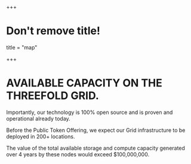 +++
# Don't remove title!
title = "map"

+++
# AVAILABLE CAPACITY ON THE THREEFOLD GRID.

Importantly, our technology is 100% open source and is proven and operational already today. 

Before the Public Token Offering, we expect our Grid infrastructure to be  deployed in 200+ locations. 

The value of the total available storage and compute capacity generated over 4 years by these nodes would exceed $100,000,000.
